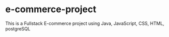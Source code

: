 # e-commerce-project
This is a Fullstack E-commerce project using Java, JavaScript, CSS, HTML, postgreSQL
